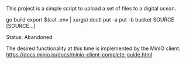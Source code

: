 This project is a simple script to upload a set of files to a digital ocean.

go build
export $(cat .env | xargs)
doctl put -a put -b bucket SOURCE [SOURCE...]

Status: Abandoned

The desired functionality at this time is implemented by the MinIO client.
https://docs.minio.io/docs/minio-client-complete-guide.html
